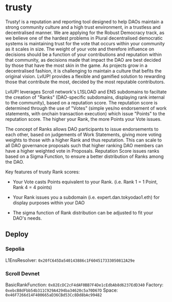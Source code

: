 # trusty

Trusty! is a reputation and reporting tool designed to help DAOs maintain a strong community culture and a high trust environment, in a trustless and decentralised manner. We are applying for the Robust Democracy track, as we believe one of the hardest problems in Plural decentralised democratic systems is maintaining trust for the vote that occurs within your community as it scales in size. The weight of your vote and therefore influence on decisions should be a function of your contributions and reputation within that community, as decisions made that impact the DAO are best decided by those that have the most skin in the game. As projects grow in a decentralised fashion, it is challenging to maintain a culture that befits the original vision. LvlUP! provides a flexible and gamified solution to rewarding those that contribute the most, decided by the most reputable contributors.

LvlUP! leverages Scroll network's L1SLOAD and ENS subdomains to faciltate the creation of "Ranks" (DAO-specific subdomains, displaying rank internal to the community), based on a reputation score. The reputation score is determined through the use of "Votes" (simple yes/no endorsement of work statements, with onchain transaction execution) which issue "Points" to the reputation score. The higher your Rank, the more Points your Vote issues.

The concept of Ranks allows DAO participants to issue endorsements to each other, based on judgements of Work Statements, giving more voting weights to those with a higher Rank and thus reputation. This can scale to all DAO governance proposals such that higher ranking DAO members can have a higher weighted vote in Proposals. Reputation Score issues ranks based on a Sigma Function, to ensure a better distribution of Ranks among the DAO. 

Key features of trusty Rank scores:

- Your Vote casts Points equivalent to your Rank. (i.e. Rank 1 = 1 Point, Rank 4 = 4 points)

- Your Rank issues you a subdomain (i.e. expert.dan.tokyodao1.eth) for display purposes within your DAO

- The sigma function of Rank distribution can be adjusted to fit your DAO's needs.

## Deploy

### Sepolia

L1EnsResolver: `0x20fC645Da540143886c1F604517333050812A29e`

### Scroll Devnet

BasicRankFunction: `0x82EcDC2cF4dAF0BB7F4De1cEdbAb8d6237EdD340`
Factory: `0xebcB8dFbb54b311C929A4294ba34620c5a70D67D`
Space: `0x46F7266d14F400665aD36CBd53Cc8Dd8bAc99482`
